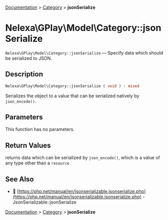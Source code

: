 [Documentation](../../README.md) > [Category](README.md) > **jsonSerialize**

# Nelexa\GPlay\Model\Category::jsonSerialize
`Nelexa\GPlay\Model\Category::jsonSerialize` — Specify data which should be serialized to JSON.

## Description
```php
Nelexa\GPlay\Model\Category::jsonSerialize ( void ) : mixed
```
Serializes the object to a value that can be serialized natively by `json_encode()`.

## Parameters
This function has no parameters.

## Return Values
returns data which can be serialized by `json_encode()`,
which is a value of any type other than a `resource`

## See Also
* :link: [https://php.net/manual/en/jsonserializable.jsonserialize.php](https://php.net/manual/en/jsonserializable.jsonserialize.php) - JsonSerializable::jsonSerialize

[Documentation](../../README.md) > [Category](README.md) > **jsonSerialize**
